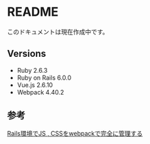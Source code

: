 # README

このドキュメントは現在作成中です。

## Versions
* Ruby 2.6.3
* Ruby on Rails 6.0.0
* Vue.js 2.6.10
* Webpack 4.40.2

## 参考
[Rails環境でJS , CSSをwebpackで完全に管理する](https://qiita.com/geek_shanshan/items/8f348734d95d9ece9576)
